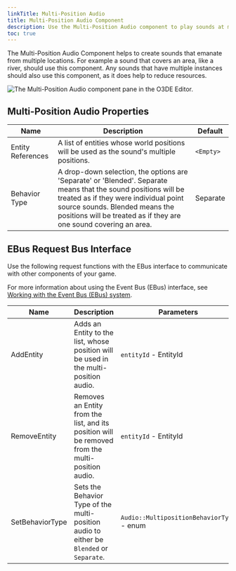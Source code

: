 ```yaml
---
linkTitle: Multi-Position Audio
title: Multi-Position Audio Component
description: Use the Multi-Position Audio component to play sounds at multiple locations in Open 3D Engine.
toc: true
---
```


The Multi-Position Audio Component helps to create sounds that emanate
from multiple locations. For example a sound that covers an area, like
a river, should use this component. Any sounds that have multiple
instances should also use this component, as it does help to reduce
resources.

![The Multi-Position Audio component pane in the O3DE Editor.](/images/user-guide/component/audio/multi-position-component.png)

## Multi-Position Audio Properties

| Name | Description | Default |
|------|-------------|---------|
| Entity References | A list of entities whose world positions will be used as the sound's multiple positions. | `<Empty>` |
| Behavior Type | A drop-down selection, the options are 'Separate' or 'Blended'. Separate means that the sound positions will be treated as if they were individual point source sounds. Blended means the positions will be treated as if they are one sound covering an area. | Separate |

## EBus Request Bus Interface

Use the following request functions with the EBus interface to communicate with other components of your game.

For more information about using the Event Bus (EBus) interface, see [Working with the Event Bus (EBus) system](/docs/user-guide/programming/ebus/).

| Name | Description | Parameters | Return | Scriptable | Lua enum bindings |
|------|-------------|------------|--------|------------|-------------------|
| AddEntity | Adds an Entity to the list, whose position will be used in the multi-position audio. | `entityId` - EntityId | None | Yes | `N/A` |
| RemoveEntity | Removes an Entity from the list, and its position will be removed from the multi-position audio. | `entityId` - EntityId | None | Yes | `N/A` |
| SetBehaviorType | Sets the Behavior Type of the  multi-position audio to either be `Blended` or `Separate`. | `Audio::MultipositionBehaviorType` - enum | None | Yes | `MultiPositionBehaviorType_Separate`, `MultiPositionBehaviorType_Blended` |

